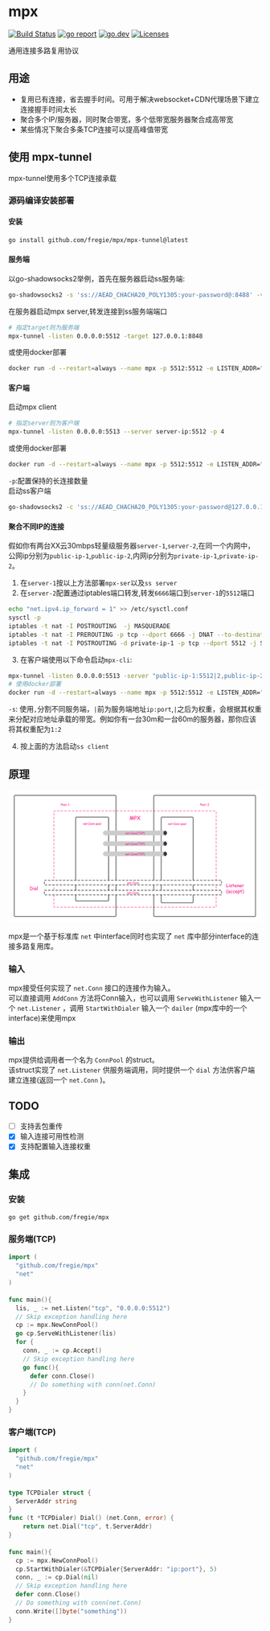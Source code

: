 # mpx
<p align="left">
<a href="https://github.com/fregie/mpx/actions?query=workflow%3ABuild"><img src="https://github.com/fregie/mpx/workflows/Build/badge.svg" alt="Build Status"></a>
<a href="https://goreportcard.com/report/github.com/fregie/mpx"><img src="https://goreportcard.com/badge/github.com/fregie/mpx" alt="go report"></a>
<a href="https://pkg.go.dev/github.com/fregie/mpx"><img src="https://img.shields.io/badge/go.dev-reference-007d9c?logo=go&logoColor=white" alt="go.dev"></a>
<a href="https://opensource.org/licenses/GPL-3-Clause"><img src="https://img.shields.io/badge/license-GPL3-orange.svg" alt="Licenses"></a>
</p>

  
通用连接多路复用协议

## 用途
* 复用已有连接，省去握手时间。可用于解决websocket+CDN代理场景下建立连接握手时间太长
* 聚合多个IP/服务器，同时聚合带宽，多个低带宽服务器聚合成高带宽
* 某些情况下聚合多条TCP连接可以提高峰值带宽

## 使用 mpx-tunnel
mpx-tunnel使用多个TCP连接承载

### 源码编译安装部署
#### 安装
```bash
go install github.com/fregie/mpx/mpx-tunnel@latest
```
#### 服务端
以go-shadowsocks2举例，首先在服务器启动ss服务端:
```bash
go-shadowsocks2 -s 'ss://AEAD_CHACHA20_POLY1305:your-password@:8488' -verbose
```
在服务器启动mpx server,转发连接到ss服务端端口
```bash
# 指定target则为服务端
mpx-tunnel -listen 0.0.0.0:5512 -target 127.0.0.1:8848
```
或使用docker部署
```bash
docker run -d --restart=always --name mpx -p 5512:5512 -e LISTEN_ADDR="0.0.0.0:5512" -e TARGET_ADDR="127.0.0.1:8848" fregie/mpx:latest
```
#### 客户端
启动mpx client
```bash
# 指定server则为客户端 
mpx-tunnel -listen 0.0.0.0:5513 --server server-ip:5512 -p 4
```
或使用docker部署
```bash
docker run -d --restart=always --name mpx -p 5512:5512 -e LISTEN_ADDR="0.0.0.0:5512" -e SERVER_ADDR="server-ip:5512" fregie/mpx:latest
```

`-p`:配置保持的长连接数量  
启动ss客户端
```bash
go-shadowsocks2 -c 'ss://AEAD_CHACHA20_POLY1305:your-password@127.0.0.1:5513' -socks :1080 -verbose
```

#### 聚合不同IP的连接
假如你有两台XX云30mbps轻量级服务器`server-1`,`server-2`,在同一个内网中，公网ip分别为`public-ip-1`,`public-ip-2`,内网ip分别为`private-ip-1`,`private-ip-2`。
1. 在`server-1`按以上方法部署`mpx-ser`以及`ss server`
2. 在`server-2`配置通过iptables端口转发,转发`6666`端口到`server-1`的`5512`端口
```bash
echo "net.ipv4.ip_forward = 1" >> /etc/sysctl.conf
sysctl -p
iptables -t nat -I POSTROUTING  -j MASQUERADE
iptables -t nat -I PREROUTING -p tcp --dport 6666 -j DNAT --to-destination private-ip-1:5512
iptables -t nat -I POSTROUTING -d private-ip-1 -p tcp --dport 5512 -j SNAT --to-source private-ip-2
```
3. 在客户端使用以下命令启动`mpx-cli`:
```bash
mpx-tunnel -listen 0.0.0.0:5513 -server "public-ip-1:5512|2,public-ip-2:6666|2" -p 4
# 使用docker部署
docker run -d --restart=always --name mpx -p 5512:5512 -e LISTEN_ADDR="0.0.0.0:5512" -e SERVER_ADDR="public-ip-1:5512|2,public-ip-2:6666" fregie/mpx:latest
```
`-s`: 使用`,`分割不同服务端，`|`前为服务端地址`ip:port`,`|`之后为权重，会根据其权重来分配对应地址承载的带宽。例如你有一台30m和一台60m的服务器，那你应该将其权重配为`1:2`

4. 按上面的方法启动`ss client`

## 原理

![mpx](./MPX.png)

mpx是一个基于标准库 `net` 中interface同时也实现了 `net` 库中部分interface的连接多路复用库。  

### 输入

mpx接受任何实现了 `net.Conn` 接口的连接作为输入。  
可以直接调用 `AddConn` 方法将Conn输入，也可以调用 `ServeWithListener` 输入一个 `net.Listener` ，调用 `StartWithDialer` 输入一个 `dailer` (mpx库中的一个interface)来使用mpx

### 输出

mpx提供给调用者一个名为 `ConnPool` 的struct。  
该struct实现了 `net.Listener` 供服务端调用，同时提供一个 `dial` 方法供客户端建立连接(返回一个 `net.Conn` )。

## TODO
- [ ] 支持丢包重传
- [x] 输入连接可用性检测
- [x] 支持配置输入连接权重

## 集成
### 安装
```shell
go get github.com/fregie/mpx
```
### 服务端(TCP)
```go
import (
  "github.com/fregie/mpx"
  "net"
)

func main(){
  lis, _ := net.Listen("tcp", "0.0.0.0:5512")
  // Skip exception handling here
  cp := mpx.NewConnPool()
  go cp.ServeWithListener(lis)
  for {
    conn, _ := cp.Accept()
    // Skip exception handling here
    go func(){
      defer conn.Close()
      // Do something with conn(net.Conn)
    }
  }
}
```

### 客户端(TCP)
```go
import (
  "github.com/fregie/mpx"
  "net"
)

type TCPDialer struct {
  ServerAddr string
}
func (t *TCPDialer) Dial() (net.Conn, error) {
	return net.Dial("tcp", t.ServerAddr)
}

func main(){
  cp := mpx.NewConnPool()
  cp.StartWithDialer(&TCPDialer{ServerAddr: "ip:port"}, 5)
  conn, _ := cp.Dial(nil)
  // Skip exception handling here
  defer conn.Close()
  // Do something with conn(net.Conn)
  conn.Write([]byte("something"))
}

```